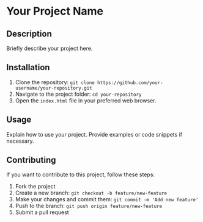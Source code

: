 # Your Project Name

## Description
Briefly describe your project here.

## Installation
1. Clone the repository: `git clone https://github.com/your-username/your-repository.git`
2. Navigate to the project folder: `cd your-repository`
3. Open the `index.html` file in your preferred web browser.

## Usage
Explain how to use your project. Provide examples or code snippets if necessary.

## Contributing
If you want to contribute to this project, follow these steps:
1. Fork the project
2. Create a new branch: `git checkout -b feature/new-feature`
3. Make your changes and commit them: `git commit -m 'Add new feature'`
4. Push to the branch: `git push origin feature/new-feature`
5. Submit a pull request


